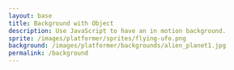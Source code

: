 ```yaml
---
layout: base
title: Background with Object
description: Use JavaScript to have an in motion background.
sprite: /images/platformer/sprites/flying-ufo.png
background: /images/platformer/backgrounds/alien_planet1.jpg
permalink: /background
---
```


<canvas id="world"></canvas>

<script>
  const canvas = document.getElementById("world");
  const ctx = canvas.getContext('2d');

  const backgroundImg = new Image();
  backgroundImg.src = '{{page.background}}';

  const spriteImg = new Image();
  spriteImg.src = '{{page.sprite}}';

  backgroundImg.onload = function() {
    const canvasWidth = window.innerWidth;
    const canvasHeight = window.innerHeight;

    canvas.width = canvasWidth;
    canvas.height = canvasHeight;
    canvas.style.width = `${canvasWidth}px`;
    canvas.style.height = `${canvasHeight}px`;

    canvas.style.position = 'absolute';
    canvas.style.left = `0px`;
    canvas.style.top = `${(window.innerHeight - canvasHeight) / 2}px`;

    var gameSpeed = 5;
    class Layer {
      constructor(image, speedRatio) {
        this.x = 0;
        this.y = 0;
        this.width = canvasWidth;
        this.height = canvasHeight;
        this.image = image;
        this.speedRatio = speedRatio;
        this.speed = gameSpeed * this.speedRatio;
      }
      update() {
        this.x = (this.x - this.speed) % this.width;
      }
      draw(){
        ctx.drawImage(this.image, this.x, this.y);
        // Draw a second image for seamless scrolling
        ctx.drawImage(this.image, this.x + this.width, this.y);
      }
    }

    var backgroundObj = new Layer(backgroundImg, 0.1);

    function drawSprite() {
      if (spriteImg.complete && spriteImg.naturalWidth > 0) {
        const spriteWidth = spriteImg.naturalWidth / 2;
        const spriteHeight = spriteImg.naturalHeight / 2;
        const spriteX = (canvasWidth - spriteWidth) / 2;
        const spriteY = (canvasHeight - spriteHeight) / 2;
        ctx.drawImage(spriteImg, spriteX, spriteY, spriteWidth, spriteHeight);
      }
    }

    function animate() {
      ctx.clearRect(0, 0, canvasWidth, canvasHeight);
      backgroundObj.update();
      backgroundObj.draw();
      drawSprite();
      requestAnimationFrame(animate);
    }
    animate();
  };
</script>
